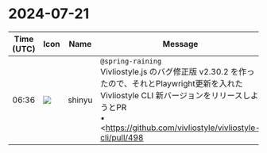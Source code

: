 # 2024-07-21

|Time (UTC)|Icon|Name|Message|
|---|---|---|---|
|06:36|![](https://avatars.slack-edge.com/2018-04-27/354445776386_e258f5ed5ba887b08668_72.jpg)|shinyu|`@spring-raining`<br>Vivliostyle.js のバグ修正版 v2.30.2 を作ったので、それとPlaywright更新を入れた Vivliostyle CLI 新バージョンをリリースしようとPR<br>• <https://github.com/vivliostyle/vivliostyle-cli/pull/498|fix: Update Vivliostyle.js to 2.30.2: Bug Fixes><br>• <https://github.com/vivliostyle/vivliostyle-cli/pull/499|feat: Update Playwright to 1.45.2 (Chromium 127.0.6533.17)><br>を作ったのですが、<https://github.com/vivliostyle/vivliostyle-cli/actions|Actions>をみると<br>build-and-test (22, ubuntu-latest)<br>build-and-test (22, macos-latest)<br>build-and-test (22, windows-latest)<br>で Error になってます。<br>（`yarn playwright-core install chromium` で `error Command "playwright-core" not found.` になる）<br>以前は成功していたので、どうしてなのか不思議です。何かわかることありますか？|

